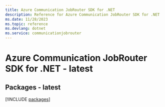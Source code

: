 ```yaml
---
title: Azure Communication JobRouter SDK for .NET
description: Reference for Azure Communication JobRouter SDK for .NET
ms.date: 11/28/2023
ms.topic: reference
ms.devlang: dotnet
ms.service: communicationjobrouter
---
```

# Azure Communication JobRouter SDK for .NET - latest
## Packages - latest
[!INCLUDE [packages](communication-jobrouter-index.md)]